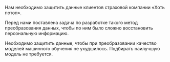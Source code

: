 Нам необходимо защитить данные клиентов страховой компании «Хоть потоп».

Перед нами поставлена задача по разработке такого метод преобразования данных, чтобы по ним было сложно восстановить персональную информацию.

Необходимо защитить данные, чтобы при преобразовании качество моделей машинного обучения не ухудшилось. Подбирать наилучшую модель не требуется.